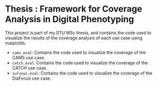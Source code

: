# Thesis : Framework for Coverage Analysis in Digital Phenotyping

This project is part of my DTU MSc thesis, and contains the code used to visualize the results of the coverage analysis of each use case using matplotlib.

- `cams_eval`: Contains the code used to visualize the coverage of the CAMS use case.
- `catch_eval`: Contains the code used to visualize the coverage of the CATCH use case.
- `surveys_eval`: Contains the code used to visualize the coverage of the DiaFocus use case.


